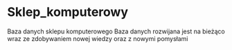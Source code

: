 # Sklep_komputerowy
Baza danych sklepu komputerowego
Baza danych rozwijana jest na bieżąco wraz ze zdobywaniem nowej wiedzy oraz z nowymi pomysłami
